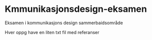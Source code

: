 # Kmmunikasjonsdesign-eksamen
Eksamen i kommunikasjons design sammerbaidsområde

Hver oppg have en liten txt fil med referanser
